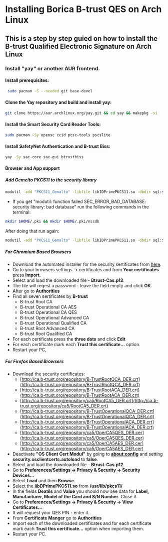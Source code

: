 # Installing Borica B-trust QES on Arch Linux

 ## This is a step by step guied on how to install the B-trust Qualified Electronic Signature on Arch Linux

### Install "yay" or another AUR frontend.

#### Install prerequisites:
~~~bash
 sudo pacman -S --needed git base-devel
~~~

#### Clone the Yay repository and build and install yay:
~~~bash
git clone https://aur.archlinux.org/yay.git && cd yay && makepkg -si
~~~

#### Install the Smart Security Card Reader Tools:
~~~bash
sudo pacman -Sy opensc ccid pcsc-tools pscslite
~~~

#### Install SafetyNet Authentication and B-trust Biss:
~~~bash
yay -Sy sac-core sac-gui btrustbiss
~~~

#### Browser and App support

##### Add Gemelto PKCS11 to the security library
~~~bash
modutil -add "PKCS11_Gemalto" -libfile libIDPrimePKCS11.so -dbdir sql:$HOME/.pki/nssdb -mechanisms FRIENDLY
~~~

- If you get "modutil: function failed SEC_ERROR_BAD_DATABASE: security library: bad database" run the following commands in the terminal:
~~~bash
mkdir $HOME/.pki && mkdir $HOME/.pki/nssdb
~~~

After doing that run again:
~~~bash
modutil -add "PKCS11_Gemalto" -libfile libIDPrimePKCS11.so -dbdir sql:$HOME/.pki/nssdb -mechanisms FRIENDLY
~~~
##### For Chromium Based Browsers
- Download the automated installer for the security sertificates from [here](https://www.b-trust.bg/attachments/BtrustPrivateFile/29/docs/BTrust-CAs.p12).
- Go to your browsers settings -> certificates and from **Your certificates** press **Import**.
- Select and load the downloaded file - **Btrust-Cas.p12**.
- The file will reqest a password - leave the field empty and click **OK**.
- After go to **Authorities**
- Find all seven sertificates by **B-trust**
    - B-trust Root CA
    - B-trust Operational CA AES
    - B-trust Operational CA QES
    - B-trust Operational Advanced CA
    - B-trust Operational Qualified CA
    - B-trust Root Advanced CA
    - B-trust Root Qualified CA
- For each certificate press the **three dots** and click **Edit**
- For each certificate mark each **Trust this certificate...** option.
- Restart your PC, 

##### For Firefox Based Browsers
- Download the security certificates:
    - [http://ca.b-trust.org/repository/B-TrustRootQCA_DER.crt](http://ca.b-trust.org/repository/B-TrustRootQCA_DER.crt)
    - [http://ca.b-trust.org/repository/B-TrustRootACA_DER.crt](http://ca.b-trust.org/repository/B-TrustRootACA_DER.crt)
    - [http://ca.b-trust.org/repository/ca5/RootCA5_DER.crt](http://ca.b-trust.org/repository/ca5/RootCA5_DER.crt)
    - [http://ca.b-trust.org/repository/B-TrustOperationalQCA_DER.crt](http://ca.b-trust.org/repository/B-TrustOperationalQCA_DER.crt)
    - [http://ca.b-trust.org/repository/B-TrustOperationalACA_DER.crt](http://ca.b-trust.org/repository/B-TrustOperationalACA_DER.crt)
    - [http://ca.b-trust.org/repository/ca5/OperCA5QES_DER.cer](http://ca.b-trust.org/repository/ca5/OperCA5QES_DER.cer)
    - [http://ca.b-trust.org/repository/ca5/OperCA5AES_DER.cer](http://ca.b-trust.org/repository/ca5/OperCA5AES_DER.cer)
- Deactivate **"OS Client Cert Modul"** by going to **[about:config](about:config)** and setting **security.osclientcerts.autoload** to **false**.
- Select and load the downloaded file - **Btrust-Cas.p12**.
- Go to **Preferences/Settings -> Privacy & Security  -> Security Devices…**
- Select **Load** and then **Browse**
- Select the **libDPrimePKCS11.so** from **/usr/lib/pkcs11/**
- In the fields **Deatils** and **Value** you should now see data for **Label,  Manufacturer, Model of the Card and S/N Number**. Close it.
- Go to **Preferences/Settings -> Privacy & Security  -> View Certificates…**
- It will request your QES PIN - enter it.
- From **Certificate Manger** go to **Authorities**
- Import each of the downloaded certificates and for each certificate mark each **Trust this certificate...** option when importing them.
- Restart your PC.
